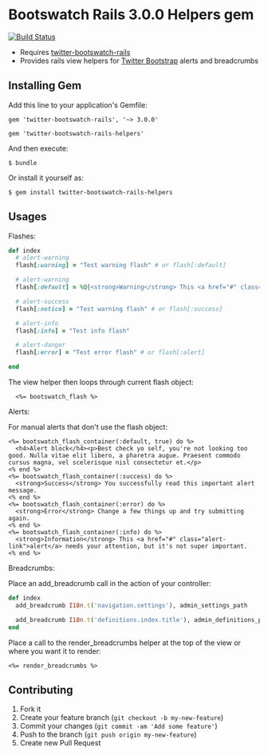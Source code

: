 # Bootswatch Rails 3.0.0 Helpers gem

[![Build Status](https://travis-ci.org/scottvrosenthal/twitter-bootswatch-rails-helpers.png?branch=master)](https://travis-ci.org/scottvrosenthal/twitter-bootswatch-rails-helpers)

  - Requires [twitter-bootswatch-rails](https://github.com/scottvrosenthal/twitter-bootswatch-rails/)
  - Provides rails view helpers for [Twitter Bootstrap](http://getbootstrap.com/) alerts and breadcrumbs

## Installing Gem

Add this line to your application's Gemfile:

    gem 'twitter-bootswatch-rails', '~> 3.0.0'

    gem 'twitter-bootswatch-rails-helpers'

And then execute:

    $ bundle

Or install it yourself as:

    $ gem install twitter-bootswatch-rails-helpers


## Usages

Flashes:

```ruby
def index
  # alert-warning
  flash[:warning] = "Test warning flash" # or flash[:default]

  # alert-warning
  flash[:default] = %Q{<strong>Warning</strong> This <a href="#" class="alert-link">alert</a> needs your attention, but it's not super important.}.html_safe

  # alert-success
  flash[:notice] = "Test warning flash" # or flash[:success]

  # alert-info
  flash[:info] = "Test info flash"

  # alert-danger
  flash[:error] = "Test error flash" # or flash[:alert]

end

```
The view helper then loops through current flash object:

```erb
  <%= bootswatch_flash %>
```

Alerts:

For manual alerts that don't use the flash object:

```erb
<%= bootswatch_flash_container(:default, true) do %>
  <h4>Alert block</h4><p>Best check yo self, you're not looking too good. Nulla vitae elit libero, a pharetra augue. Praesent commodo cursus magna, vel scelerisque nisl consectetur et.</p>
<% end %>
<%= bootswatch_flash_container(:success) do %>
  <strong>Success</strong> You successfully read this important alert message.
<% end %>
<%= bootswatch_flash_container(:error) do %>
  <strong>Error</strong> Change a few things up and try submitting again.
<% end %>
<%= bootswatch_flash_container(:info) do %>
  <strong>Information</strong> This <a href="#" class="alert-link">alert</a> needs your attention, but it's not super important.
<% end %>
```

Breadcrumbs:

Place an add_breadcrumb call in the action of your controller:

```ruby
def index
  add_breadcrumb I18n.t('navigation.settings'), admin_settings_path

  add_breadcrumb I18n.t('definitions.index.title'), admin_definitions_path
end
```

Place a call to the render_breadcrumbs helper at the top of the view or where you want it to render:

```erb
<%= render_breadcrumbs %>
```


## Contributing

1. Fork it
2. Create your feature branch (`git checkout -b my-new-feature`)
3. Commit your changes (`git commit -am 'Add some feature'`)
4. Push to the branch (`git push origin my-new-feature`)
5. Create new Pull Request
